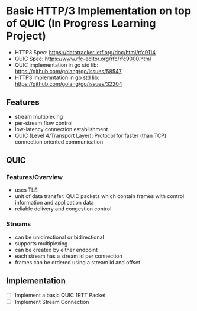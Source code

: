 # Basic HTTP/3 Implementation on top of QUIC (In Progress Learning Project)

* HTTP3 Spec: https://datatracker.ietf.org/doc/html/rfc9114
* QUIC Spec: https://www.rfc-editor.org/rfc/rfc9000.html
* QUIC implementation in go std lib: https://github.com/golang/go/issues/58547
* HTTP3 implemntation in go std lib: https://github.com/golang/go/issues/32204

## Features

* stream multiplexing
* per-stream flow control
* low-latency connection establishment.
* QUIC (Level 4/Transport Layer): Protocol for faster (than TCP) connection oriented communication

## QUIC

### Features/Overview

* uses TLS
* unit of data transfer: QUIC packets which contain frames with control information and application data
* reliable delivery and congestion control

### Streams

* can be unidirectional or bidirectional
* supports multiplexing
* can be created by either endpoint
* each stream has a stream id per connection
* frames can be ordered using a stream id and offset

## Implementation

- [ ] Implement a basic QUIC 1RTT Packet
- [ ] Implement Stream Connection
